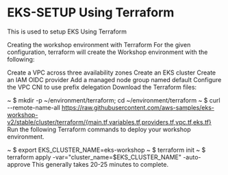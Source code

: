 # EKS-SETUP Using Terraform

This is used to setup EKS Using Terraform

Creating the workshop environment with Terraform
For the given configuration, terraform will create the Workshop environment with the following:

Create a VPC across three availability zones
Create an EKS cluster
Create an IAM OIDC provider
Add a managed node group named default
Configure the VPC CNI to use prefix delegation
Download the Terraform files:

~
$
mkdir -p ~/environment/terraform; cd ~/environment/terraform
~
$
curl --remote-name-all https://raw.githubusercontent.com/aws-samples/eks-workshop-v2/stable/cluster/terraform/{main.tf,variables.tf,providers.tf,vpc.tf,eks.tf}
Run the following Terraform commands to deploy your workshop environment.

~
$
export EKS_CLUSTER_NAME=eks-workshop
~
$
terraform init
~
$
terraform apply -var="cluster_name=$EKS_CLUSTER_NAME" -auto-approve
This generally takes 20-25 minutes to complete.

